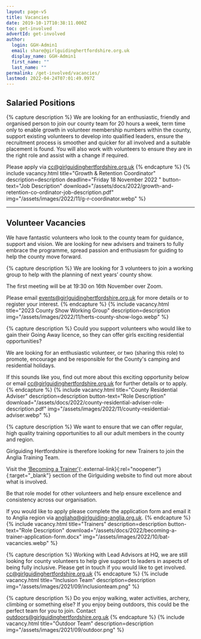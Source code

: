 ```yaml
---
layout: page-v5
title: Vacancies
date: 2019-10-17T10:38:11.000Z
toc: get-involved
advertId: get-involved
author:
  login: GGH-Admin1
  email: share@girlguidinghertfordshire.org.uk
  display_name: GGH-Admin1
  first_name: ""
  last_name: ""
permalink: /get-involved/vacancies/
lastmod: 2022-04-24T07:01:49.097Z
---
```

## Salaried Positions

{% capture description %}
We are looking for an enthusiastic, friendly and organised person to join our county team for 20 hours a week, term time only to enable growth in volunteer membership numbers within the county, support existing volunteers to develop into qualified leaders, ensure the recruitment process is smoother and quicker for all involved and a suitable placement is found.  You will also work with volunteers to ensure they are in the right role and assist with a change if required.

Please apply via <cc@girlguidinghertfordshire.org.uk>
{% endcapture %}
{% include vacancy.html title="Growth & Retention Coordinator" description=description deadline="Friday 18 November 2022
" button-text="Job Description" download="/assets/docs/2022/growth-and-retention-co-ordinator-job-description.pdf" img="/assets/images/2022/11/g-r-coordinator.webp" %}

___

## Volunteer Vacancies

We have fantastic volunteers who look to the county team for guidance, support and vision. We are looking for new advisers and trainers to fully embrace the programme, spread passion and enthusiasm for guiding to help the county move forward.

{% capture description %}
We are looking for 3 volunteers to join a working group to help with the planning of next years&rsquo; county show.

The first meeting will be at 19:30 on 16th November over Zoom.

Please email <events@girlguidinghertfordshire.org.uk> for more details or to register your interest.
{% endcapture %}
{% include vacancy.html title="2023 County Show Working Group" description=description img="/assets/images/2022/11/herts-county-show-logo.webp" %}

{% capture description %}
Could you support volunteers who would like to gain their Going Away licence, so they can offer girls exciting residential opportunities?

We are looking for an enthusiastic volunteer, or two (sharing this role) to promote, encourage and be responsible for the County's camping and residential holidays.

If this sounds like you, find out more about this exciting opportunity below or email <cc@girlguidinghertfordshire.org.uk> for further details or to apply.
{% endcapture %}
{% include vacancy.html title="County Residential Adviser" description=description button-text="Role Description" download="/assets/docs/2022/county-residential-adviser-role-description.pdf" img="/assets/images/2022/11/county-residential-adviser.webp" %}

{% capture description %}
We want to ensure that we can offer regular, high quality training opportunities to all our adult members in the county and region.

Girlguiding Hertfordshire is therefore looking for new Trainers to join the Anglia Training Team.

Visit the [‘Becoming a Trainer’](https://www.girlguiding.org.uk/making-guiding-happen/learning-and-development/helping-others-to-learn/becoming-a-trainer/){:.external-link}{:rel="noopener"}{:target="_blank"} section of the Girlguiding website to find out more about what is involved.

Be that role model for other volunteers and help ensure excellence and consistency across our organisation.

If you would like to apply please complete the application form and email it to Anglia region via <angliahq@girlguiding-anglia.org.uk>.
{% endcapture %}
{% include vacancy.html title="Trainers" description=description button-text="Role Description" download="/assets/docs/2022/becoming-a-trainer-application-form.docx" img="/assets/images/2022/10/bat-vacancies.webp" %}

{% capture description %}
Working with Lead Advisors at HQ, we are still looking for county volunteers to help give support to leaders in aspects of being fully inclusive.  Please get in touch if you would like to get involved. <cc@girlguidinghertfordshire.org.uk>
{% endcapture %}
{% include vacancy.html title="Inclusion Team" description=description img="/assets/images/2021/09/inclusionteam.png" %}

{% capture description %}
Do you enjoy walking, water activities, archery, climbing or something else?  If you enjoy being outdoors, this could be the perfect team for you to join. Contact <outdoors@girlguidinghertfordshire.org.uk>
{% endcapture %}
{% include vacancy.html title="Outdoor Team" description=description img="/assets/images/2021/09/outdoor.png" %}
